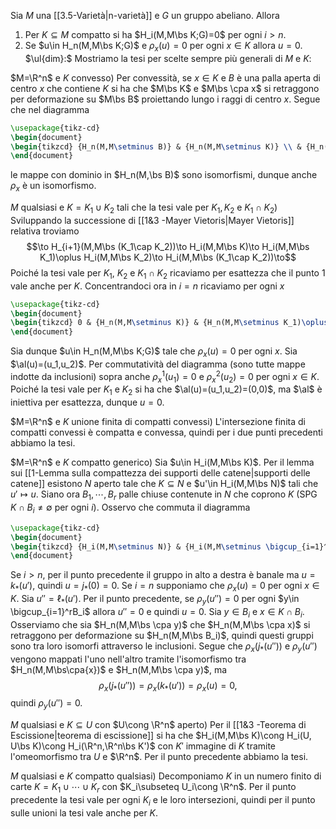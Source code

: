 Sia $M$ una [[3.5-Varietà|n-varietà]] e $G$ un gruppo abeliano. Allora
1. Per $K\subseteq M$ compatto si ha $H_i(M,M\bs K;G)=0$ per ogni $i>n$.
2. Se $u\in H_n(M,M\bs K;G)$ e $\rho_x(u)=0$ per ogni $x\in K$ allora $u=0$.
$\ul{dim}:$ Mostriamo la tesi per scelte sempre più generali di $M$ e $K$:

$M=\R^n$ e $K$ convesso) 
Per convessità, se $x\in K$ e $B$ è una palla aperta di centro $x$ che contiene $K$ si ha che $M\bs K$ e $M\bs \cpa x$ si retraggono per deformazione su $M\bs B$ proiettando lungo i raggi di centro $x$. Segue che nel diagramma

```tikz
\usepackage{tikz-cd}
\begin{document}
\begin{tikzcd} {H_n(M,M\setminus B)} & {H_n(M,M\setminus K)} \\ & {H_n(M,M\setminus\{x\})} \arrow[from=1-1, to=1-2] \arrow[from=1-1, to=2-2] \arrow["{\rho_x}", from=1-2, to=2-2] \end{tikzcd}
\end{document}
```

le mappe con dominio in $H_n(M,\bs B)$ sono isomorfismi, dunque anche $\rho_x$ è un isomorfismo.

$M$ qualsiasi e $K=K_1\cup K_2$ tali che la tesi vale per $K_1,K_2$ e $K_1\cap K_2$)
Sviluppando la successione di [[1&3 -Mayer Vietoris|Mayer Vietoris]] relativa troviamo$$\to H_{i+1}(M,M\bs (K_1\cap K_2))\to H_i(M,M\bs K)\to H_i(M,M\bs K_1)\oplus H_i(M,M\bs K_2)\to H_i(M,M\bs (K_1\cap K_2))\to$$Poiché la tesi vale per $K_1$, $K_2$ e $K_1\cap K_2$ ricaviamo per esattezza che il punto 1 vale anche per $K$.
Concentrandoci ora in $i=n$ ricaviamo per ogni $x$

```tikz
\usepackage{tikz-cd}
\begin{document}
\begin{tikzcd} 0 & {H_n(M,M\setminus K)} & {H_n(M,M\setminus K_1)\oplus H_n(M,M\setminus K_2)} & \cdots \\ & {H_n(M,M\setminus\{x\})} \arrow[from=1-1, to=1-2] \arrow["{\alpha}", from=1-2, to=1-3] \arrow[from=1-3, to=1-4] \arrow["{\rho_x}"', from=1-2, to=2-2] \arrow["{\rho^1_x\times \rho^2_x}", from=1-3, to=2-2] \end{tikzcd}
\end{document}
```

Sia dunque $u\in H_n(M,M\bs K;G)$ tale che $\rho_x(u)=0$ per ogni $x$. Sia $\al(u)=(u_1,u_2)$. Per commutatività del diagramma (sono tutte mappe indotte da inclusioni) sopra anche $\rho^1_x(u_1)=0$ e $\rho^2_x(u_2)=0$ per ogni $x\in K$. Poiché la tesi vale per $K_1$ e $K_2$ si ha che $\al(u)=(u_1,u_2)=(0,0)$, ma $\al$ è iniettiva per esattezza, dunque $u=0$.

$M=\R^n$ e $K$ unione finita di compatti convessi)
L'intersezione finita di compatti convessi è compatta e convessa, quindi per i due punti precedenti abbiamo la tesi.

$M=\R^n$ e $K$ compatto generico)
Sia $u\in H_i(M,M\bs K)$. Per il lemma sui [[1-Lemma sulla compattezza dei supporti delle catene|supporti delle catene]] esistono $N$ aperto tale che $K\subseteq N$ e $u'\in H_i(M,M\bs N)$ tali che $u'\mapsto u$. 
Siano ora $B_1,\cdots, B_r$ palle chiuse contenute in $N$ che coprono $K$ (SPG $K\cap B_i\neq \emptyset$ per ogni $i$). Osservo che commuta il diagramma

```tikz
\usepackage{tikz-cd}
\begin{document}
\begin{tikzcd} {H_i(M,M\setminus N)} & {H_i(M,M\setminus \bigcup_{i=1}^r B_i)} \\ & {H_i(M,M\setminus K)} \arrow["{\ell_\ast}", from=1-1, to=1-2] \arrow["{k_\ast}"', from=1-1, to=2-2] \arrow["{j_\ast}", from=1-2, to=2-2] \end{tikzcd}
\end{document}
```

Se $i>n$, per il punto precedente il gruppo in alto a destra è banale ma $u=k_\ast(u')$, quindi $u=j_\ast(0)=0$.
Se $i=n$ supponiamo che $\rho_x(u)=0$ per ogni $x\in K$. 
Sia $u''=\ell_\ast(u')$. Per il punto precedente, se $\rho_y(u'')=0$ per ogni $y\in \bigcup_{i=1}^rB_i$ allora $u''=0$ e quindi $u=0$.
Sia $y\in B_i$ e $x\in K\cap B_i$. Osserviamo che sia $H_n(M,M\bs \cpa y)$ che $H_n(M,M\bs \cpa x)$ si retraggono per deformazione su $H_n(M,M\bs B_i)$, quindi questi gruppi sono tra loro isomorfi attraverso le inclusioni. 
Segue che $\rho_x(j_\ast(u''))$ e $\rho_y(u'')$ vengono mappati l'uno nell'altro tramite l'isomorfismo tra $H_n(M,M\bs\cpa{x})$ e $H_n(M,M\bs \cpa y)$, ma $$\rho_x(j_\ast(u''))=\rho_x(k_\ast(u'))=\rho_x(u)=0,$$quindi $\rho_y(u'')=0$.

$M$ qualsiasi e $K\subseteq U$ con $U\cong \R^n$ aperto)
Per il [[1&3 -Teorema di Escissione|teorema di escissione]] si ha che $H_i(M,M\bs K)\cong H_i(U, U\bs K)\cong H_i(\R^n,\R^n\bs K')$ con $K'$ immagine di $K$ tramite l'omeomorfismo tra $U$ e $\R^n$. Per il punto precedente abbiamo la tesi. 

$M$ qualsiasi e $K$ compatto qualsiasi)
Decomponiamo $K$ in un numero finito di carte $K=K_1\cup\cdots\cup K_r$ con $K_i\subseteq U_i\cong \R^n$. Per il punto precedente la tesi vale per ogni $K_i$ e le loro intersezioni, quindi per il punto sulle unioni la tesi vale anche per $K$.